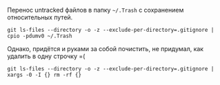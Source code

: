 Перенос untracked файлов в папку `~/.Trash` с сохранением относительных путей.

    git ls-files --directory -o -z --exclude-per-directory=.gitignore | cpio -pdumv0 ~/.Trash

Однако, придётся и руками за собой почистить, не придумал, как удалить в одну строчку =(

    git ls-files --directory -o -z --exclude-per-directory=.gitignore | xargs -0 -I {} rm -rf {}